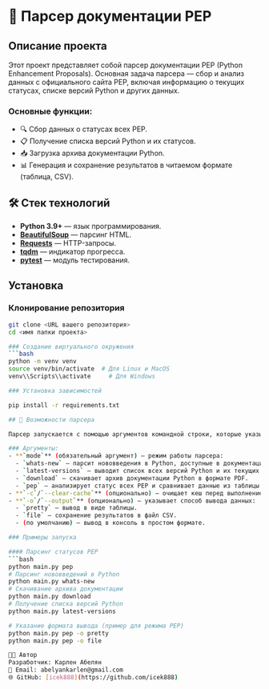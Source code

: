 # 📄 Парсер документации PEP

## Описание проекта

Этот проект представляет собой парсер документации PEP (Python Enhancement Proposals). Основная задача парсера — сбор и анализ данных с официального сайта PEP, включая информацию о текущих статусах, списке версий Python и других данных.

### Основные функции:
- 🔍 Сбор данных о статусах всех PEP.
- 📋 Получение списка версий Python и их статусов.
- 📥 Загрузка архива документации Python.
- 📊 Генерация и сохранение результатов в читаемом формате (таблица, CSV).

## 🛠 Стек технологий

- **Python 3.9+** — язык программирования.
- **[BeautifulSoup](https://www.crummy.com/software/BeautifulSoup/)** — парсинг HTML.
- **[Requests](https://requests.readthedocs.io/en/latest/)** — HTTP-запросы.
- **[tqdm](https://tqdm.github.io/)** — индикатор прогресса.
- **[pytest](https://docs.pytest.org/en/latest/)** — модуль тестирования.

## Установка

### Клонирование репозитория
```bash
git clone <URL вашего репозитория>
cd <имя папки проекта>

### Создание виртуального окружения
```bash
python -m venv venv
source venv/bin/activate  # Для Linux и MacOS
venv\\Scripts\\activate     # Для Windows

### Установка зависимостей

pip install -r requirements.txt

## 🚀 Возможности парсера

Парсер запускается с помощью аргументов командной строки, которые указывают режим работы.

### Аргументы:
- **`mode`** (обязательный аргумент) — режим работы парсера:
  - `whats-new` — парсит нововведения в Python, доступные в документации.
  - `latest-versions` — выводит список всех версий Python и их текущих статусов.
  - `download` — скачивает архив документации Python в формате PDF.
  - `pep` — анализирует статус всех PEP и сравнивает данные из таблицы и карточек.
- **`-c`/`--clear-cache`** (опционально) — очищает кеш перед выполнением парсинга.
- **`-o`/`--output`** (опционально) — указывает способ вывода данных:
  - `pretty` — вывод в виде таблицы.
  - `file` — сохранение результатов в файл CSV.
  - (по умолчанию) — вывод в консоль в простом формате.

### Примеры запуска

#### Парсинг статусов PEP
```bash
python main.py pep
# Парсинг нововведений в Python
python main.py whats-new
# Скачивание архива документации
python main.py download
# Получение списка версий Python
python main.py latest-versions

# Указание формата вывода (пример для режима PEP)
python main.py pep -o pretty
python main.py pep -o file

🧑‍💻 Автор
Разработчик: Карлен Абелян
📧 Email: abelyankarlen@gmail.com
🌐 GitHub: [icek888](https://github.com/icek888)